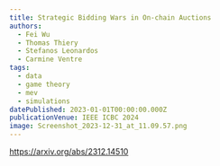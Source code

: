 ```yaml
---
title: Strategic Bidding Wars in On-chain Auctions
authors:
  - Fei Wu
  - Thomas Thiery
  - Stefanos Leonardos
  - Carmine Ventre
tags:
  - data
  - game theory
  - mev
  - simulations
datePublished: 2023-01-01T00:00:00.000Z
publicationVenue: IEEE ICBC 2024
image: Screenshot_2023-12-31_at_11.09.57.png
---
```


<https://arxiv.org/abs/2312.14510>
